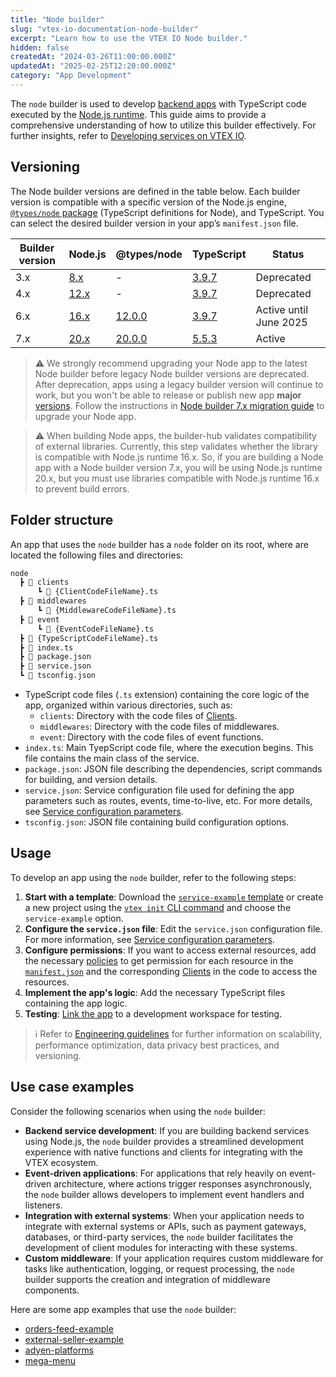 ```yaml
---
title: "Node builder"
slug: "vtex-io-documentation-node-builder"
excerpt: "Learn how to use the VTEX IO Node builder."
hidden: false
createdAt: "2024-03-26T11:00:00.000Z"
updatedAt: "2025-02-25T12:20:00.000Z"
category: "App Development"
---
```


The `node` builder is used to develop [backend apps](https://developers.vtex.com/docs/guides/vtex-io-documentation-service) with TypeScript code executed by the [Node.js runtime](https://nodejs.org/en). This guide aims to provide a comprehensive understanding of how to utilize this builder effectively. For further insights, refer to [Developing services on VTEX IO](https://developers.vtex.com/docs/guides/developing-services-on-vtex-io).

## Versioning

The Node builder versions are defined in the table below. Each builder version is compatible with a specific version of the Node.js engine, [`@types/node` package](https://www.npmjs.com/package/@types/node) (TypeScript definitions for Node), and TypeScript. You can select the desired builder version in your app’s `manifest.json` file.

|Builder version|Node.js|@types/node|TypeScript|Status|
|-|-|-|-|-|
|3.x|[8.x](https://nodejs.org/en/blog/release/v8.0.0)|-|[3.9.7](https://www.typescriptlang.org/docs/handbook/release-notes/typescript-3-9.html)|Deprecated|
|4.x|[12.x](https://nodejs.org/en/blog/release/v12.0.0)|-|[3.9.7](https://www.typescriptlang.org/docs/handbook/release-notes/typescript-3-9.html)|Deprecated|
|6.x|[16.x](https://nodejs.org/en/blog/release/v16.0.0)|[12.0.0](https://www.npmjs.com/package/@types/node/v/12.0.0)|[3.9.7](https://www.typescriptlang.org/docs/handbook/release-notes/typescript-3-9.html)|Active until June 2025|
|7.x|[20.x](https://nodejs.org/en/blog/release/v20.0.0)|[20.0.0](https://www.npmjs.com/package/@types/node/v/20.0.0)|[5.5.3](https://www.typescriptlang.org/docs/handbook/release-notes/typescript-5-5.html)|Active|

>⚠️ We strongly recommend upgrading your Node app to the latest Node builder before legacy Node builder versions are deprecated. After deprecation, apps using a legacy builder version will continue to work, but you won't be able to release or publish new app **major** [versions](https://developers.vtex.com/docs/guides/vtex-io-documentation-releasing-a-new-app-version#understanding-app-versioning). Follow the instructions in [Node builder 7.x migration guide](https://developers.vtex.com/docs/guides/node-builder-7x-migration-guide) to upgrade your Node app.

> ⚠️ When building Node apps, the builder-hub validates compatibility of external libraries. Currently, this step validates whether the library is compatible with Node.js runtime 16.x. So, if you are building a Node app with a Node builder version 7.x, you will be using Node.js runtime 20.x, but you must use libraries compatible with Node.js runtime 16.x to prevent build errors.

## Folder structure

An app that uses the `node` builder has a `node` folder on its root, where are located the following files and directories:

```txt
node
  ┣ 📂 clients
      ┗ 📄 {ClientCodeFileName}.ts
  ┣ 📂 middlewares
      ┗ 📄 {MiddlewareCodeFileName}.ts
  ┣ 📂 event
      ┗ 📄 {EventCodeFileName}.ts
  ┣ 📄 {TypeScriptCodeFileName}.ts
  ┣ 📄 index.ts
  ┣ 📄 package.json
  ┣ 📄 service.json
  ┗ 📄 tsconfig.json
```

- TypeScript code files (`.ts` extension) containing the core logic of the app, organized within various directories, such as:
  - `clients`: Directory with the code files of [Clients](https://developers.vtex.com/docs/guides/vtex-io-documentation-clients).
  - `middlewares`: Directory with the code files of middlewares.
  - `event`: Directory with the code files of event functions.
- `index.ts`: Main TyepScript code file, where the execution begins. This file contains the main class of the service.
- `package.json`: JSON file describing the dependencies, script commands for building, and version details.
- `service.json`: Service configuration file used for defining the app parameters such as routes, events, time-to-live, etc. For more details, see [Service configuration parameters](https://developers.vtex.com/docs/guides/vtex-io-documentation-service#service-configuration-parameters).
- `tsconfig.json`: JSON file containing build configuration options.

## Usage

To develop an app using the `node` builder, refer to the following steps:

1. **Start with a template**: Download the [`service-example` template](https://github.com/vtex-apps/service-example) or create a new project using the [`vtex init` CLI command](https://developers.vtex.com/docs/guides/vtex-io-documentation-vtex-io-cli-usage#starting-a-new-project) and choose the `service-example` option.
2. **Configure the `service.json` file**: Edit the `service.json` configuration file. For more information, see [Service configuration parameters](https://developers.vtex.com/docs/guides/vtex-io-documentation-service#service-configuration-parameters).
3. **Configure permissions**: If you want to access external resources, add the necessary [policies](https://developers.vtex.com/docs/guides/vtex-io-documentation-policies) to get permission for each resource in the [`manifest.json`](https://developers.vtex.com/docs/guides/vtex-io-documentation-manifest) and the corresponding [Clients](https://developers.vtex.com/docs/guides/vtex-io-documentation-clients) in the code to access the resources.
4. **Implement the app's logic**: Add the necessary TypeScript files containing the app logic.
5. **Testing**: [Link the app](https://developers.vtex.com/docs/guides/vtex-io-documentation-linking-an-app) to a development workspace for testing.

>ℹ️ Refer to [Engineering guidelines](https://developers.vtex.com/docs/guides/vtex-io-documentation-engineering-guidelines) for further information on scalability, performance optimization, data privacy best practices, and versioning.

## Use case examples

Consider the following scenarios when using the `node` builder:

- **Backend service development**: If you are building backend services using Node.js, the `node` builder provides a streamlined development experience with native functions and clients for integrating with the VTEX ecosystem.
- **Event-driven applications**: For applications that rely heavily on event-driven architecture, where actions trigger responses asynchronously, the `node` builder allows developers to implement event handlers and listeners.
- **Integration with external systems**: When your application needs to integrate with external systems or APIs, such as payment gateways, databases, or third-party services, the `node` builder facilitates the development of client modules for interacting with these systems.
- **Custom middleware**: If your application requires custom middleware for tasks like authentication, logging, or request processing, the `node` builder supports the creation and integration of middleware components.

Here are some app examples that use the `node` builder:

- [orders-feed-example](https://github.com/vtex-apps/orders-feed-example)
- [external-seller-example](https://github.com/vtex-apps/external-seller-example)
- [adyen-platforms](https://github.com/vtex-apps/adyen-platforms)
- [mega-menu](https://github.com/vtex-apps/mega-menu)
